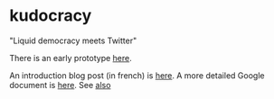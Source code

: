 kudocracy
=========

"Liquid democracy meets Twitter"

There is an early prototype [here](https://github.com/JeanHuguesRobert/l8/blob/master/test/vote.js).

An introduction blog post (in french) is [here](http://virteal.tumblr.com/post/81729964730). A more detailed Google document is [here](https://docs.google.com/document/d/18DAlLESgGSp4RYVu78IjzGqJEjnKOty4uOfWPHTSNFw/edit?usp=sharing). See [also](http://virteal.tumblr.com/post/85621056174)



